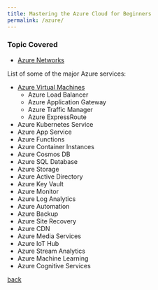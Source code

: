 ```yaml
---
title: Mastering the Azure Cloud for Beginners
permalink: /azure/
---
```

### Topic Covered
- [Azure Networks](azurenetwork.md)

List of some of the major Azure services:

 * [Azure Virtual Machines](azurenetwork.md)
     * Azure Load Balancer
     * Azure Application Gateway
     * Azure Traffic Manager
     * Azure ExpressRoute
 * Azure Kubernetes Service
 * Azure App Service
 * Azure Functions
 * Azure Container Instances
 * Azure Cosmos DB
 * Azure SQL Database
 * Azure Storage
 * Azure Active Directory
 * Azure Key Vault
 * Azure Monitor
 * Azure Log Analytics
 * Azure Automation
 * Azure Backup
 * Azure Site Recovery
 * Azure CDN
 * Azure Media Services
 * Azure IoT Hub
 * Azure Stream Analytics
 * Azure Machine Learning
 * Azure Cognitive Services

  [back](index.md)